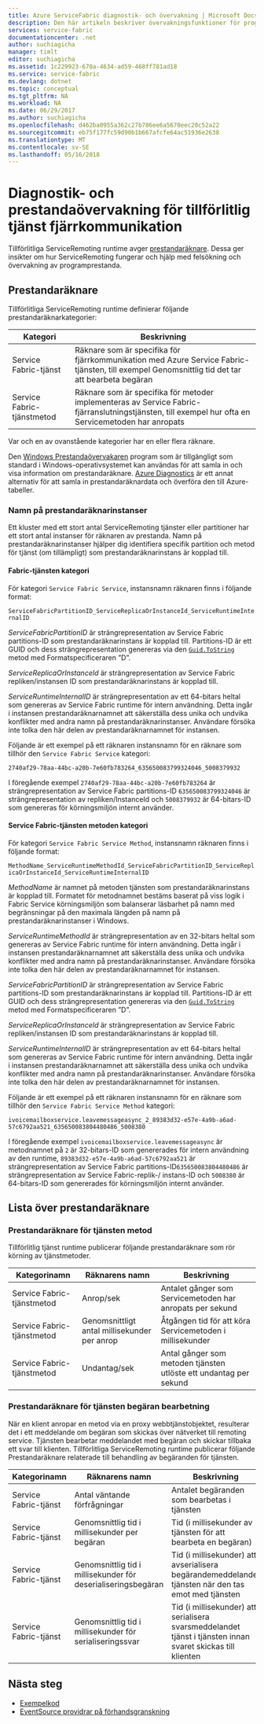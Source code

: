 ```yaml
---
title: Azure ServiceFabric diagnostik- och övervakning | Microsoft Docs
description: Den här artikeln beskriver övervakningsfunktioner för programprestanda i tillförlitliga ServiceRemoting för Service Fabric-körningsmiljön som prestandaräknare som sänds av den.
services: service-fabric
documentationcenter: .net
author: suchiagicha
manager: timlt
editor: suchiagicha
ms.assetid: 1c229923-670a-4634-ad59-468ff781ad18
ms.service: service-fabric
ms.devlang: dotnet
ms.topic: conceptual
ms.tgt_pltfrm: NA
ms.workload: NA
ms.date: 06/29/2017
ms.author: suchiagicha
ms.openlocfilehash: d462ba0955a362c27b786ee6a5670eec20c52a22
ms.sourcegitcommit: eb75f177fc59d90b1b667afcfe64ac51936e2638
ms.translationtype: MT
ms.contentlocale: sv-SE
ms.lasthandoff: 05/16/2018
---
```

# <a name="diagnostics-and-performance-monitoring-for-reliable-service-remoting"></a>Diagnostik- och prestandaövervakning för tillförlitlig tjänst fjärrkommunikation
Tillförlitliga ServiceRemoting runtime avger [prestandaräknare](https://msdn.microsoft.com/library/system.diagnostics.performancecounter.aspx). Dessa ger insikter om hur ServiceRemoting fungerar och hjälp med felsökning och övervakning av programprestanda.


## <a name="performance-counters"></a>Prestandaräknare
Tillförlitliga ServiceRemoting runtime definierar följande prestandaräknarkategorier:

| Kategori | Beskrivning |
| --- | --- |
| Service Fabric-tjänst |Räknare som är specifika för fjärrkommunikation med Azure Service Fabric-tjänsten, till exempel Genomsnittlig tid det tar att bearbeta begäran |
| Service Fabric-tjänstmetod |Räknare som är specifika för metoder implementeras av Service Fabric-fjärranslutningstjänsten, till exempel hur ofta en Servicemetoden har anropats |

Var och en av ovanstående kategorier har en eller flera räknare.

Den [Windows Prestandaövervakaren](https://technet.microsoft.com/library/cc749249.aspx) program som är tillgängligt som standard i Windows-operativsystemet kan användas för att samla in och visa information om prestandaräknare. [Azure Diagnostics](../cloud-services/cloud-services-dotnet-diagnostics.md) är ett annat alternativ för att samla in prestandaräknardata och överföra den till Azure-tabeller.

### <a name="performance-counter-instance-names"></a>Namn på prestandaräknarinstanser
Ett kluster med ett stort antal ServiceRemoting tjänster eller partitioner har ett stort antal instanser för räknaren av prestanda. Namn på prestandaräknarinstanser hjälper dig identifiera specifik partition och metod för tjänst (om tillämpligt) som prestandaräknarinstans är kopplad till.

#### <a name="service-fabric-service-category"></a>Fabric-tjänsten kategori
För kategori `Service Fabric Service`, instansnamn räknaren finns i följande format:

`ServiceFabricPartitionID_ServiceReplicaOrInstanceId_ServiceRuntimeInternalID`

*ServiceFabricPartitionID* är strängrepresentation av Service Fabric partitions-ID som prestandaräknarinstans är kopplad till. Partitions-ID är ett GUID och dess strängrepresentation genereras via den [ `Guid.ToString` ](https://msdn.microsoft.com/library/97af8hh4.aspx) metod med Formatspecificeraren ”D”.

*ServiceReplicaOrInstanceId* är strängrepresentation av Service Fabric repliken/instansen ID som prestandaräknarinstans är kopplad till.

*ServiceRuntimeInternalID* är strängrepresentation av ett 64-bitars heltal som genereras av Service Fabric runtime för intern användning. Detta ingår i instansen prestandaräknarnamnet att säkerställa dess unika och undvika konflikter med andra namn på prestandaräknarinstanser. Användare försöka inte tolka den här delen av prestandaräknarnamnet för instansen.

Följande är ett exempel på ett räknaren instansnamn för en räknare som tillhör den `Service Fabric Service` kategori:

`2740af29-78aa-44bc-a20b-7e60fb783264_635650083799324046_5008379932`

I föregående exempel `2740af29-78aa-44bc-a20b-7e60fb783264` är strängrepresentation av Service Fabric partitions-ID `635650083799324046` är strängrepresentation av repliken/InstanceId och `5008379932` är 64-bitars-ID som genereras för körningsmiljön internt använder.

#### <a name="service-fabric-service-method-category"></a>Service Fabric-tjänsten metoden kategori
För kategori `Service Fabric Service Method`, instansnamn räknaren finns i följande format:

`MethodName_ServiceRuntimeMethodId_ServiceFabricPartitionID_ServiceReplicaOrInstanceId_ServiceRuntimeInternalID`

*MethodName* är namnet på metoden tjänsten som prestandaräknarinstans är kopplad till. Formatet för metodnamnet bestäms baserat på viss logik i Fabric Service körningsmiljön som balanserar läsbarhet på namn med begränsningar på den maximala längden på namn på prestandaräknarinstanser i Windows.

*ServiceRuntimeMethodId* är strängrepresentation av en 32-bitars heltal som genereras av Service Fabric runtime för intern användning. Detta ingår i instansen prestandaräknarnamnet att säkerställa dess unika och undvika konflikter med andra namn på prestandaräknarinstanser. Användare försöka inte tolka den här delen av prestandaräknarnamnet för instansen.

*ServiceFabricPartitionID* är strängrepresentation av Service Fabric partitions-ID som prestandaräknarinstans är kopplad till. Partitions-ID är ett GUID och dess strängrepresentation genereras via den [ `Guid.ToString` ](https://msdn.microsoft.com/library/97af8hh4.aspx) metod med Formatspecificeraren ”D”.

*ServiceReplicaOrInstanceId* är strängrepresentation av Service Fabric repliken/instansen ID som prestandaräknarinstans är kopplad till.

*ServiceRuntimeInternalID* är strängrepresentation av ett 64-bitars heltal som genereras av Service Fabric runtime för intern användning. Detta ingår i instansen prestandaräknarnamnet att säkerställa dess unika och undvika konflikter med andra namn på prestandaräknarinstanser. Användare försöka inte tolka den här delen av prestandaräknarnamnet för instansen.

Följande är ett exempel på ett räknaren instansnamn för en räknare som tillhör den `Service Fabric Service Method` kategori:

`ivoicemailboxservice.leavemessageasync_2_89383d32-e57e-4a9b-a6ad-57c6792aa521_635650083804480486_5008380`

I föregående exempel `ivoicemailboxservice.leavemessageasync` är metodnamnet på `2` är 32-bitars-ID som genererades för intern användning av den runtime, `89383d32-e57e-4a9b-a6ad-57c6792aa521` är strängrepresentation av Service Fabric partitions-ID`635650083804480486` är strängrepresentation av Service Fabric-replik-/ instans-ID och `5008380` är 64-bitars-ID som genererades för körningsmiljön internt använder.

## <a name="list-of-performance-counters"></a>Lista över prestandaräknare
### <a name="service-method-performance-counters"></a>Prestandaräknare för tjänsten metod

Tillförlitlig tjänst runtime publicerar följande prestandaräknare som rör körning av tjänstmetoder.

| Kategorinamn | Räknarens namn | Beskrivning |
| --- | --- | --- |
| Service Fabric-tjänstmetod |Anrop/sek |Antalet gånger som Servicemetoden har anropats per sekund |
| Service Fabric-tjänstmetod |Genomsnittligt antal millisekunder per anrop |Åtgången tid för att köra Servicemetoden i millisekunder |
| Service Fabric-tjänstmetod |Undantag/sek |Antal gånger som metoden tjänsten utlöste ett undantag per sekund |

### <a name="service-request-processing-performance-counters"></a>Prestandaräknare för tjänsten begäran bearbetning
När en klient anropar en metod via en proxy webbtjänstobjektet, resulterar det i ett meddelande om begäran som skickas över nätverket till remoting service. Tjänsten bearbetar meddelandet med begäran och skickar tillbaka ett svar till klienten. Tillförlitliga ServiceRemoting runtime publicerar följande Prestandaräknare relaterade till behandling av begäranden för tjänsten.

| Kategorinamn | Räknarens namn | Beskrivning |
| --- | --- | --- |
| Service Fabric-tjänst |Antal väntande förfrågningar |Antalet begäranden som bearbetas i tjänsten |
| Service Fabric-tjänst |Genomsnittlig tid i millisekunder per begäran |Tid (i millisekunder av tjänsten för att bearbeta en begäran) |
| Service Fabric-tjänst |Genomsnittlig tid i millisekunder för deserialiseringsbegäran |Tid (i millisekunder) att avserialisera begärandemeddelandet tjänsten när den tas emot med tjänsten |
| Service Fabric-tjänst |Genomsnittlig tid i millisekunder för serialiseringssvar |Tid (i millisekunder) att serialisera svarsmeddelandet tjänst i tjänsten innan svaret skickas till klienten |

## <a name="next-steps"></a>Nästa steg
* [Exempelkod](https://github.com/Azure/servicefabric-samples)
* [EventSource providrar på förhandsgranskning](https://blogs.msdn.microsoft.com/vancem/2012/07/09/introduction-tutorial-logging-etw-events-in-c-system-diagnostics-tracing-eventsource/)
